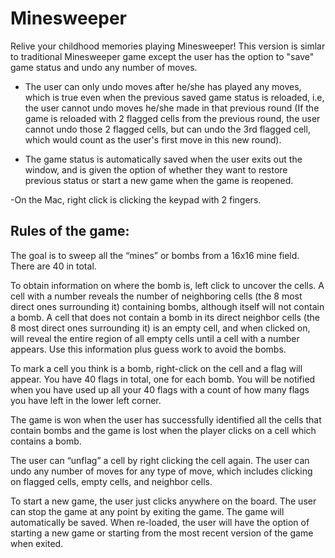 # Minesweeper 



Relive your childhood memories playing Minesweeper! This version is simlar to traditional Minesweeper game except the user has the option to "save" game status and undo 
any number of moves. 


- The user can only undo moves after he/she has played any moves, which is true even when the previous 
saved game status is reloaded, i.e, the user cannot undo moves he/she made in that previous round 
(If the game is reloaded with 2 flagged cells from the previous round, the user cannot undo those 2
flagged cells, but can undo the 3rd flagged cell, which would count as the user's first move in this new round). 

- The game status is automatically saved when the user exits out the window, and is given the option of 
whether they want to restore previous status or start a new game when the game is reopened.

-On the Mac, right click is clicking the keypad with 2 fingers.

## Rules of the game: 

The goal is to sweep all the “mines” or bombs from a 16x16 mine field. There are 40 in total. 

To obtain information on where the bomb is, left click to uncover the cells. A cell with a number reveals the number of neighboring cells (the 8 most direct ones surrounding it) containing bombs, although itself will not contain a bomb. A cell that does not contain a bomb in its direct neighbor cells (the 8 most direct ones surrounding it) is an empty cell, and when clicked on, will reveal the entire region of all empty cells until a cell with a number appears. Use this information plus guess work to avoid the bombs. 

To mark a cell you think is a bomb, right-click on the cell and a flag will appear. You have 40 flags in total, one for each bomb. You will be notified when you have used up all your 40 flags with a count of how many flags you have left in the lower left corner. 

The game is won when the user has successfully identified all the cells that contain bombs and the game is lost when the player clicks on a cell which contains a bomb. 

The user can “unflag” a cell by right clicking the cell again. The user can undo any number of moves for any type of move, which includes clicking on flagged cells, empty cells, and neighbor cells. 

To start a new game, the user just clicks anywhere on the board. The user can stop the game at any point by exiting the game. The game will automatically be saved. When re-loaded, the user will have the option of starting a new game or starting from the most recent version of the game when exited. 
